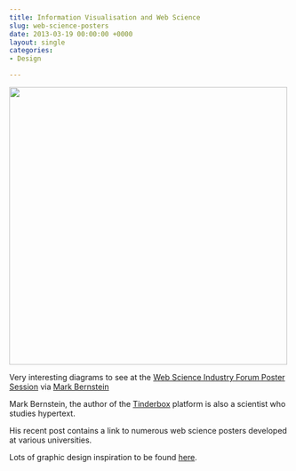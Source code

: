 ```yaml
---
title: Information Visualisation and Web Science
slug: web-science-posters
date: 2013-03-19 00:00:00 +0000
layout: single
categories: 
- Design

---
```

<img src="assets/images/2014/02/2-4dd14c2da8.jpg" alt="" width="500" height="" border="" align="" />

Very interesting diagrams to see at the [Web Science Industry Forum Poster Session][scribd] via [Mark Bernstein][markbernstein]

Mark Bernstein, the author of the [Tinderbox][eastgate] platform is also a scientist who studies hypertext.

His recent post contains a link to numerous web science posters developed at various universities.

Lots of graphic design inspiration to be found [here][scribd].

[eastgate]: http://www.eastgate.com/Tinderbox/
[markbernstein]: http://www.markbernstein.org/Mar13/SotonWebScience.html
[scribd]: http://www.scribd.com/doc/130807604/Web-Science-Industry-Forum-Poster-Session-2013
